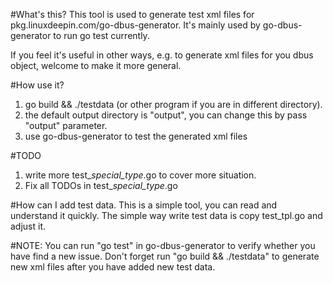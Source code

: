 #What's this?
This tool is used to generate test xml files for pkg.linuxdeepin.com/go-dbus-generator.
It's mainly used by go-dbus-generator to run go test currently.

If you feel it's useful in other ways, e.g. to generate xml files for you dbus object,
welcome to make it more general.


#How use it?
1. go build && ./testdata (or other program if you are in different directory).
2. the default output directory is "output", you can change this by pass "output"
   parameter.
3. use go-dbus-generator to test the generated xml files


#TODO
1. write more test\_*special\_type*.go to cover more situation.
2. Fix all TODOs in test\_*special\_type*.go


#How can I add test data.
This is a simple tool, you can read and understand it quickly.
The simple way write test data is copy test\_tpl.go and adjust it.


#NOTE:
You can run "go test" in go-dbus-generator to verify whether you have find a new issue.
Don't forget run "go build && ./testdata" to generate new xml files after you have added
new test data.
